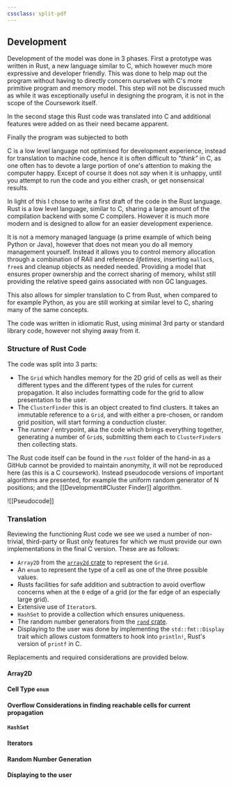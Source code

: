 ```yaml
---
cssclass: split-pdf
---
```


## Development

Development of the model was done in 3 phases. First a prototype was written in Rust, a new language similar to C, which however much more expressive and developer friendly. This was done to help map out the program without having to directly concern ourselves with C's more primitive program and memory model. This step will not be discussed much as while it was exceptionally useful in designing the program, it is not in the scope of the Coursework itself.

In the second stage this Rust code was translated into C and additional features were added on as their need became apparent. 

Finally the program was subjected to both 





C is a low level language not optimised for development experience, instead for translation to machine code, hence it is often difficult to *"think"* in C, as one often has to devote a large portion of one's attention to making the computer happy. Except of course it does not *say* when it is unhappy, until you attempt to run the code and you either crash, or get nonsensical results.

In light of this I chose to write a first draft of the code in the Rust  language. Rust is a low level language, similar to C, sharing a large amount of the compilation backend with some C compilers. However it is much more modern and is designed to allow for an easier development experience.

It is not a memory managed language (a prime example of which being Python or Java), however that does not mean you do all memory management yourself. Instead it allows you to control memory allocation through a combination of RAII and reference *lifetimes*, inserting `malloc`s, `free`s and cleanup objects as needed needed. Providing a model that ensures proper ownership and the correct sharing of memory, whilst still providing the relative speed gains associated with non GC languages.

This also allows for simpler translation to C from Rust, when compared to for example Python, as you are still working at similar level to C, sharing many of the same concepts.

The code was written in idiomatic Rust, using minimal 3rd party or standard library code, however not shying away from it.

### Structure of Rust Code

The code was split into 3 parts:

- The `Grid` which handles memory for the 2D grid of cells as well as their different types and the different types of the rules for current propagation. It also includes formatting code for the grid to allow presentation to the user.
- The `ClusterFinder` this is an object created to find clusters. It takes an immutable reference to a `Grid`, and with either a pre-chosen, or random grid position, will start forming a conduction cluster.
- The *runner* / entrypoint, aka the code which brings everything together, generating a number of `Grid`s, submitting them each to `ClusterFinder`s then collecting stats.

The Rust code itself can be found in the `rust` folder of the hand-in as a GitHub cannot be provided to maintain anonymity, it will not be reproduced here (as this is a C coursework). Instead pseudocode versions of important algorithms are presented, for example the uniform random generator of N positions; and the [[Development#Cluster Finder]] algorithm.

![[Pseudocode]]

### Translation

Reviewing the functioning Rust code we see we used a number of non-trivial, third-party or Rust only features for which we must provide our own implementations in the final C version. These are as follows:

- `Array2D` from the [`array2d` crate](https://crates.io/crates/array2d) to represent the `Grid`.
- An `enum` to represent the type of a cell as one of the three possible values.
- Rusts facilities for safe addition and subtraction to avoid overflow concerns when at the `0` edge of a grid (or the far edge of an especially large grid).
- Extensive use of `Iterator`s.
- `HashSet` to provide a collection which ensures uniqueness.
- The random number generators from the [`rand` crate](https://crates.io/crates/rand).
- Displaying to the user was done by implementing the `std::fmt::Display` trait which allows custom formatters to hook into `println!`, Rust's version of `printf` in C.

Replacements and required considerations are provided below.

#### Array2D

#### Cell Type `enum`

#### Overflow Considerations in finding reachable cells for current propagation

#### `HashSet`

#### Iterators

#### Random Number Generation

#### Displaying to the user
